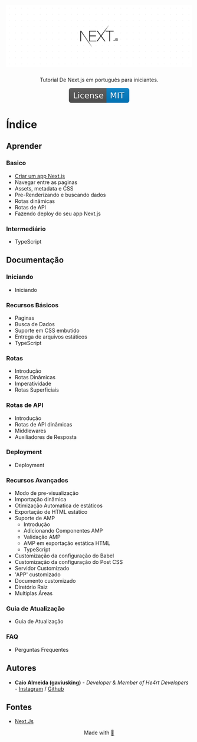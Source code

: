 <h1 align="center">
  <a href="https://nextjs.org/">
    <img src="./images/next-js.png" alt="nextjs-image">
  </a>
</h1>

<p align="center">Tutorial De Next.js em português para iniciantes.</p>

<p align="center">
  <a href="https://opensource.org/licenses/MIT">
    <img src="./images/License-MIT-blue.svg" alt="License MIT">
  </a>
</p>

# Índice

## Aprender

### Basico

- [Criar um app Next.js](./learn/basic/create-nextjs-app.md#criando-app-nextjs)
- Navegar entre as paginas
- Assets, metadata e CSS
- Pre-Renderizando e buscando dados
- Rotas dinâmicas
- Rotas de API
- Fazendo deploy do seu app Next.js

### Intermediário

- TypeScript

## Documentação

### Iniciando

- Iniciando

### Recursos Básicos

- Paginas
- Busca de Dados
- Suporte em CSS embutido
- Entrega de arquivos estáticos
- TypeScript

### Rotas

- Introdução
- Rotas Dinâmicas
- Imperatividade
- Rotas Superficiais

### Rotas de API

- Introdução
- Rotas de API dinâmicas
- Middlewares
- Auxiliadores de Resposta

### Deployment

- Deployment

### Recursos Avançados

- Modo de pre-visualização
- Importação dinâmica
- Otimização Automatica de estáticos
- Exportação de HTML estático
- Suporte de AMP
  - Introdução
  - Adicionando Componentes AMP
  - Validação AMP
  - AMP em exportação estática HTML
  - TypeScript
- Customização da configuração do Babel
- Customização da configuração do Post CSS
- Servidor Customizado
- 'APP' customizado
- Documento customizado
- Diretório Raiz
- Multiplas Áreas

### Guia de Atualização

- Guia de Atualização

### FAQ

- Perguntas Frequentes

## Autores

- **Caio Almeida (gaviusking)** -  *Developer & Member of He4rt Developers* - [Instagram](https://instagram.com/ccaio_reis) / [Github](https://github.com/gaviusking)

## Fontes

* [Next.Js](https://nextjs.org/)

<p align="center">Made with <a href="https://github.com/he4rt">💜</a></p>
